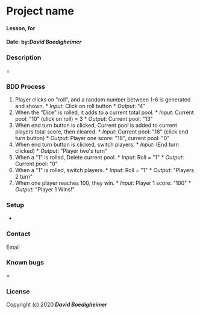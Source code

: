 # Project name
#### Lesson, for
#### Date:  by:_**David Boedigheimer**_
### Description
=
### BDD Process
  1. Player clicks on "roll", and a random number between 1-6 is generated and shown.
    * *Input*: Click on roll button
    * *Output*: "4"
  2. When the "Dice" is rolled, it adds to a current total pool.
    * *Input*: Current pool: "10" (click on roll) = 3
    * *Output*: Current pool: "13"
  3. When end turn button is clicked, Current pool is added to current players total score, then cleared.
    * *Input*: Current pool: "18" (click end turn button)
    * *Output*: Player one score: "18", current pool: "0"
  4. When end turn button is clicked, switch players.
    * *Input*: (End turn clicked)
    * *Output*: "Player two's turn"
  5. When a "1" is rolled, Delete current pool.
    * *Input*: Roll = "1"
    * *Output*: Current pool: "0"
  6. When a "1" is rolled, switch players.
    * *Input*: Roll = "1"
    * *Output*: "Players 2 turn"
  7. When one player reaches 100, they win.
    * *Input*: Player 1 score: "100"
    * *Output*: "Player 1 Wins!"
### Setup
*
### Contact
Email
### Known bugs
=
### License

Copyright (c) 2020 _**David Boedigheimer**_
